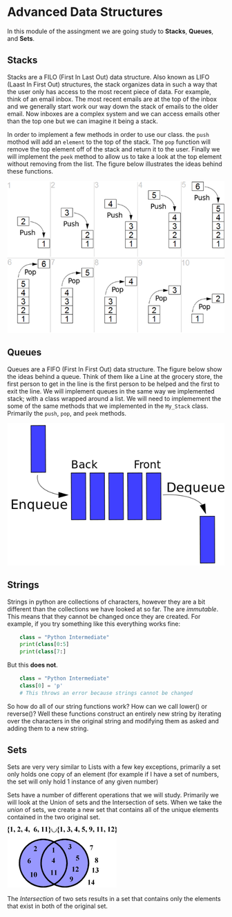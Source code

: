 # Advanced Data Structures
In this module of the assingment we are going study to **Stacks**, **Queues**, and **Sets**.

## Stacks
Stacks are a FILO (First In Last Out) data structure.  Also known as LIFO (Laast In First Out) structures, the stack organizes  data in such a way that the user only has access to the most recent piece of data. For example, think of an email inbox. The most recent emails are at the top of the inbox and we generally start work our way down the stack of emails to the older email. Now inboxes are a complex system and we can access emails other than the top one but we can imagine it being a stack.

In order to implement a few methods in order to use our class. the `push` mothod will add an `element` to the top of the stack. The `pop` function will remove the top element off of the stack and return it to the user. Finally we will implement the `peek` method to allow us to take a look at the top element without removing from the list. The figure below illustrates the ideas behind these functions.

![png](stacks.png)

## Queues
Queues are a FIFO (First In First Out) data structure. The figure below show the ideas behind a queue. Think of them like a Line at the grocery store, the first person to get in the line is the first person to be helped and the first to exit the line. We will implement queues in the same way we implemented stack; with a class wrapped around a list. We will need to implemement the some of the same methods that we implemented in the `My_Stack` class. Primarily the `push`, `pop`, and `peek` methods.

![png](queues.png)

## Strings
Strings in python are collections of characters, however they are a bit different than the collections we have looked at so far. The are *immutable*. This means that they cannot be changed once they are created. For example, if you try something like this everything works fine:

```python
	class = "Python Intermediate"
	print(class[0:5]
	print(class[7:]
```

But this **does not**.

```python
	class = "Python Intermediate"
	class[0] = 'p'
	# This throws an error because strings cannot be changed
```
So how do all of our string functions work? How can we call lower() or reverse()? Well these functions construct an entirely new string by iterating over the characters in the original string and modifying them as asked and adding them to a new string.

## Sets
Sets are very very similar to Lists with a few key exceptions, primarily a set only holds one copy of an element (for example if I have a set of numbers, the set will only hold 1 instance of any given number)

Sets have a number of different operations that we will study. Primarily we will look at the Union of sets and the Intersection of sets. When we take the *union* of sets, we create a new set that contains all of the unique elements contained in the two original set.

![png](union.png) 

The *Intersection* of two sets results in a set that contains only the elements that exist in both of the original set. 
